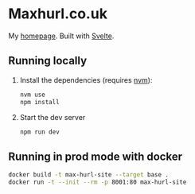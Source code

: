 # Maxhurl.co.uk

My [homepage](https://www.maxhurl.co.uk/). Built with [Svelte](https://svelte.dev/).


## Running locally

1. Install the dependencies (requires [nvm](https://github.com/nvm-sh/nvm)):

	```bash
	nvm use
	npm install
	```

2. Start the dev server

	```bash
	npm run dev
	```


## Running in prod mode with docker

```bash
docker build -t max-hurl-site --target base .
docker run -t --init --rm -p 8001:80 max-hurl-site
```